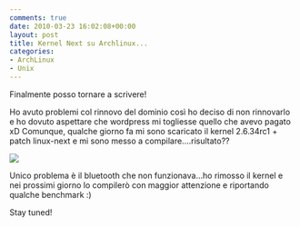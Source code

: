 ```yaml
---
comments: true
date: 2010-03-23 16:02:08+00:00
layout: post
title: Kernel Next su Archlinux...
categories:
- ArchLinux
- Unix
---
```


Finalmente posso tornare a scrivere!

Ho avuto problemi col rinnovo del dominio così ho deciso di non rinnovarlo e ho dovuto aspettare che wordpress mi togliesse quello che avevo pagato xD
Comunque, qualche giorno fa mi sono scaricato il kernel 2.6.34rc1 + patch linux-next e mi sono messo a compilare....risultato??


[![](http://img28.imageshack.us/img28/9426/kernelnext.th.png)](http://img28.imageshack.us/i/kernelnext.png/)


Unico problema è il bluetooth che non funzionava...ho rimosso il kernel e nei prossimi giorno lo compilerò con maggior attenzione e riportando qualche benchmark :)

Stay tuned!
